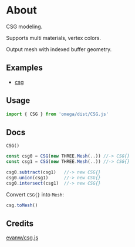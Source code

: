 # About

CSG modeling.

Supports multi materials, vertex colors. 

Output mesh with indexed buffer geometry.



## Examples

- [csg](../../ex/csg/)



## Usage

```js
import { CSG } from 'omega/dist/CSG.js'
```



## Docs

`CSG()`

```js
const csg0 = CSG(new THREE.Mesh(..)) //-> CSG{}
const csg1 = CSG(new THREE.Mesh(..)) //-> CSG{}

csg0.subtract(csg1)   //-> new CSG{}
csg0.union(csg1)      //-> new CSG{}
csg0.intersect(csg1)  //-> new CSG{}
```

Convert `CSG{}` into `Mesh`:

```js
csg.toMesh()
```



## Credits

[evanw/csg.js](https://evanw.github.io/csg.js/)